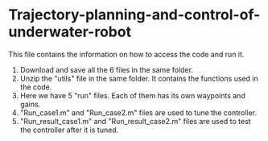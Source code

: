 # Trajectory-planning-and-control-of-underwater-robot
This file contains the information on how to access the code and run it.
1.	Download and save all the 6 files in the same folder.
2.	Unzip the "utils" file in the same folder. It contains the functions used in the code.
4.	Here we have 5 "run" files. Each of them has its own waypoints and gains.
5.	"Run_case1.m" and "Run_case2.m" files are used to tune the controller.
6.	"Run_result_case1.m" and "Run_result_case2.m" files are used to test the controller after it is tuned.
